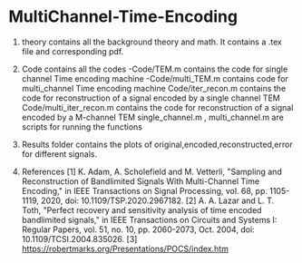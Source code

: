 # MultiChannel-Time-Encoding

1. theory contains all the background theory and math. 
	It contains a .tex file and corresponding pdf.
	
2. Code contains all the codes
	-Code/TEM.m contains the code for single channel Time encoding machine
	-Code/multi_TEM.m contains code for multi_channel Time encoding machine
	 Code/iter_recon.m contains the code for reconstruction of a signal encoded by a single channel TEM
	 Code/multi_iter_recon.m contains the code for reconstruction of a signal encoded by a M-channel TEM
	 single_channel.m , multi_channel.m are scripts for running the functions
	 
3. Results folder contains the plots of original,encoded,reconstructed,error for different signals. 	 

4. References
[1] K. Adam, A. Scholefield and M. Vetterli, "Sampling and Reconstruction of Bandlimited Signals With Multi-Channel Time Encoding," in IEEE Transactions on Signal Processing, vol. 68, pp. 1105-1119, 2020, doi: 10.1109/TSP.2020.2967182. 
[2] A. A. Lazar and L. T. Toth, "Perfect recovery and sensitivity analysis of time encoded bandlimited signals," in IEEE Transactions on Circuits and Systems I: Regular Papers, vol. 51, no. 10, pp. 2060-2073, Oct. 2004, doi: 10.1109/TCSI.2004.835026.
[3] https://robertmarks.org/Presentations/POCS/index.htm
